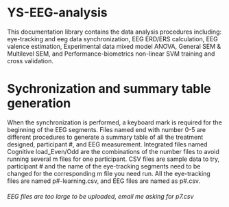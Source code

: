 # YS-EEG-analysis
This documentation library contains the data analysis procedures including: eye-tracking and eeg data synchronization, EEG ERD/ERS calculation, EEG valence estimation, Experimental data mixed model ANOVA, General SEM &amp; Multilevel SEM, and Performance-biometrics non-linear SVM training and cross validation.


# Sychronization and summary table generation

When the synchronization is performed, a keyboard mark is required for the beginning of the EEG segments. Files named end with number 0-5 are different procedures to generate a summary table of all the treatment designed, participant #, and EEG measurement. Integrated files named Cognitive load_Even/Odd are the combinations of the number files to avoid running several m files for one participant. CSV files are sample data to try, participant # and the name of the eye-tracking segments need to be changed for the corresponding m file you need run. All the eye-tracking files are named p#-learning.csv, and EEG files are named as p#.csv. 
######  EEG files are too large to be uploaded, email me asking for p7.csv  #########
